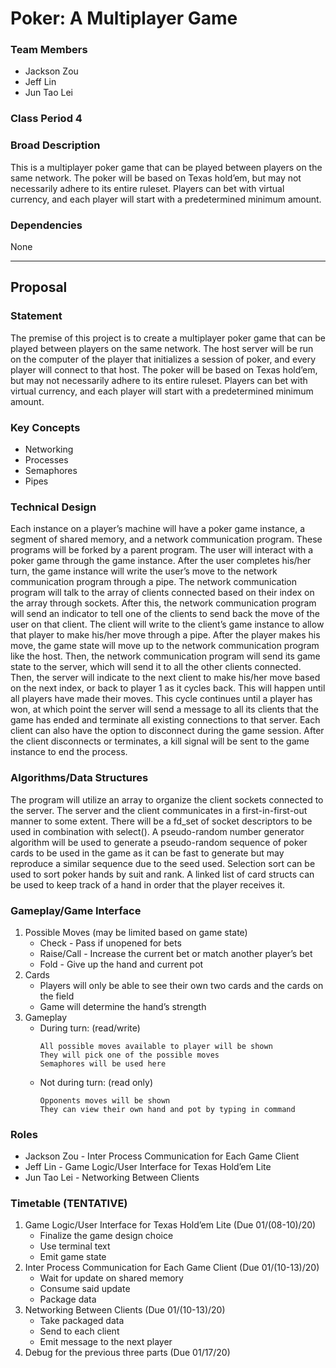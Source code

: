 # Poker: A Multiplayer Game

### Team Members
* Jackson Zou
* Jeff Lin
* Jun Tao Lei

### Class Period 4

### Broad Description
This is a multiplayer poker game that can be played between players on the same network. The poker will be based on Texas hold’em, but may not necessarily adhere to its entire ruleset. Players can bet with virtual currency, and each player will start with a predetermined minimum amount.

### Dependencies
None

---

## Proposal

### Statement
The premise of this project is to create a multiplayer poker game that can be played between players on the same network. The host server will be run on the computer of the player that initializes a session of poker, and every player will connect to that host. The poker will be based on Texas hold’em, but may not necessarily adhere to its entire ruleset. Players can bet with virtual currency, and each player will start with a predetermined minimum amount. 

### Key Concepts
* Networking
* Processes
* Semaphores
* Pipes

### Technical Design
Each instance on a player’s machine will have a poker game instance, a segment of shared memory, and a network communication program. These programs will be forked by a parent program. The user will interact with a poker game through the game instance. After the user completes his/her turn, the game instance will write the user’s move to the network communication program through a pipe. The network communication program will talk to the array of clients connected based on their index on the array through sockets. After this, the network communication program will send an indicator to tell one of the clients to send back the move of the user on that client. The client will write to the client’s game instance to allow that player to make his/her move through a pipe. After the player makes his move, the game state will move up to the network communication program like the host. Then, the network communication program will send its game state to the server, which will send it to all the other clients connected. Then, the server will indicate to the next client to make his/her move based on the next index, or back to player 1 as it cycles back. This will happen until all players have made their moves. This cycle continues until a player has won, at which point the server will send a message to all its clients that the game has ended and terminate all existing connections to that server. Each client can also have the option to disconnect during the game session. After the client disconnects or terminates, a kill signal will be sent to the game instance to end the process. 

### Algorithms/Data Structures
The program will utilize an array to organize the client sockets connected to the server. The server and the client communicates in a first-in-first-out manner to some extent. There will be a fd_set of socket descriptors to be used in combination with select(). A pseudo-random number generator algorithm will be used to generate a pseudo-random sequence of poker cards to be used in the game as it can be fast to generate but may reproduce a similar sequence due to the seed used. Selection sort can be used to sort poker hands by suit and rank. A linked list of card structs can be used to keep track of a hand in order that the player receives it.

### Gameplay/Game Interface
1. Possible Moves (may be limited based on game state)
    * Check - Pass if unopened for bets 
    * Raise/Call - Increase the current bet or match another player’s bet 
    * Fold - Give up the hand and current pot
2. Cards 
    * Players will only be able to see their own two cards and the cards on the field
    * Game will determine the hand’s strength 
3. Gameplay
    * During turn: (read/write)
      ```
      All possible moves available to player will be shown 
      They will pick one of the possible moves
      Semaphores will be used here
      ```
    * Not during turn: (read only)
      ```
      Opponents moves will be shown
      They can view their own hand and pot by typing in command
      ```
 
### Roles
* Jackson Zou - Inter Process Communication for Each Game Client
* Jeff Lin - Game Logic/User Interface for Texas Hold’em Lite
* Jun Tao Lei - Networking Between Clients

### Timetable (TENTATIVE)
1. Game Logic/User Interface for Texas Hold’em Lite (Due 01/(08-10)/20)
    * Finalize the game design choice
    * Use terminal text
    * Emit game state
2. Inter Process Communication for Each Game Client (Due 01/(10-13)/20)
    * Wait for update on shared memory
    * Consume said update
    * Package data
3. Networking Between Clients (Due 01/(10-13)/20)
    * Take packaged data
    * Send to each client
    * Emit message to the next player
4. Debug for the previous three parts (Due 01/17/20)



